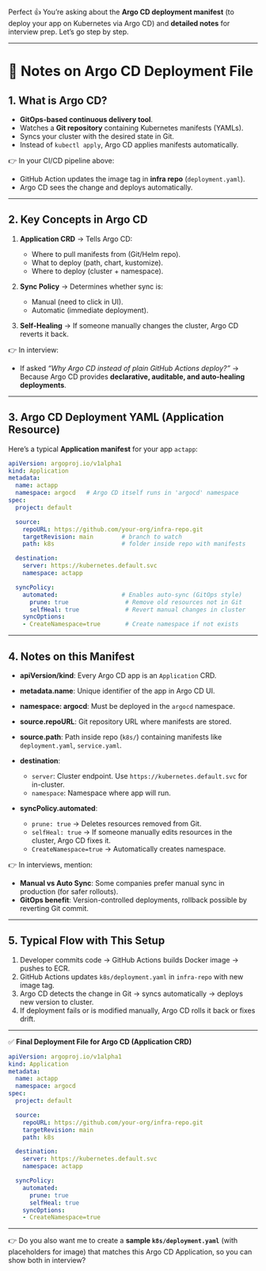 Perfect 👍 You’re asking about the **Argo CD deployment manifest** (to deploy your app on Kubernetes via Argo CD) and **detailed notes** for interview prep. Let’s go step by step.

---

# 📘 Notes on Argo CD Deployment File

## 1. What is Argo CD?

* **GitOps-based continuous delivery tool**.
* Watches a **Git repository** containing Kubernetes manifests (YAMLs).
* Syncs your cluster with the desired state in Git.
* Instead of `kubectl apply`, Argo CD applies manifests automatically.

👉 In your CI/CD pipeline above:

* GitHub Action updates the image tag in **infra repo** (`deployment.yaml`).
* Argo CD sees the change and deploys automatically.

---

## 2. Key Concepts in Argo CD

1. **Application CRD** → Tells Argo CD:

   * Where to pull manifests from (Git/Helm repo).
   * What to deploy (path, chart, kustomize).
   * Where to deploy (cluster + namespace).

2. **Sync Policy** → Determines whether sync is:

   * Manual (need to click in UI).
   * Automatic (immediate deployment).

3. **Self-Healing** → If someone manually changes the cluster, Argo CD reverts it back.

👉 In interview:

* If asked *“Why Argo CD instead of plain GitHub Actions deploy?”* →
  Because Argo CD provides **declarative, auditable, and auto-healing deployments**.

---

## 3. Argo CD Deployment YAML (Application Resource)

Here’s a typical **Application manifest** for your app `actapp`:

```yaml
apiVersion: argoproj.io/v1alpha1
kind: Application
metadata:
  name: actapp
  namespace: argocd   # Argo CD itself runs in 'argocd' namespace
spec:
  project: default

  source:
    repoURL: https://github.com/your-org/infra-repo.git
    targetRevision: main        # branch to watch
    path: k8s                   # folder inside repo with manifests

  destination:
    server: https://kubernetes.default.svc
    namespace: actapp

  syncPolicy:
    automated:                  # Enables auto-sync (GitOps style)
      prune: true                # Remove old resources not in Git
      selfHeal: true             # Revert manual changes in cluster
    syncOptions:
    - CreateNamespace=true       # Create namespace if not exists
```

---

## 4. Notes on this Manifest

* **apiVersion/kind**: Every Argo CD app is an `Application` CRD.
* **metadata.name**: Unique identifier of the app in Argo CD UI.
* **namespace: argocd**: Must be deployed in the `argocd` namespace.
* **source.repoURL**: Git repository URL where manifests are stored.
* **source.path**: Path inside repo (`k8s/`) containing manifests like `deployment.yaml`, `service.yaml`.
* **destination**:

  * `server`: Cluster endpoint. Use `https://kubernetes.default.svc` for in-cluster.
  * `namespace`: Namespace where app will run.
* **syncPolicy.automated**:

  * `prune: true` → Deletes resources removed from Git.
  * `selfHeal: true` → If someone manually edits resources in the cluster, Argo CD fixes it.
  * `CreateNamespace=true` → Automatically creates namespace.

👉 In interviews, mention:

* **Manual vs Auto Sync**: Some companies prefer manual sync in production (for safer rollouts).
* **GitOps benefit**: Version-controlled deployments, rollback possible by reverting Git commit.

---

## 5. Typical Flow with This Setup

1. Developer commits code → GitHub Actions builds Docker image → pushes to ECR.
2. GitHub Actions updates `k8s/deployment.yaml` in `infra-repo` with new image tag.
3. Argo CD detects the change in Git → syncs automatically → deploys new version to cluster.
4. If deployment fails or is modified manually, Argo CD rolls it back or fixes drift.

---

✅ **Final Deployment File for Argo CD (Application CRD)**

```yaml
apiVersion: argoproj.io/v1alpha1
kind: Application
metadata:
  name: actapp
  namespace: argocd
spec:
  project: default

  source:
    repoURL: https://github.com/your-org/infra-repo.git
    targetRevision: main
    path: k8s

  destination:
    server: https://kubernetes.default.svc
    namespace: actapp

  syncPolicy:
    automated:
      prune: true
      selfHeal: true
    syncOptions:
    - CreateNamespace=true
```

---

👉 Do you also want me to create a **sample `k8s/deployment.yaml`** (with placeholders for image) that matches this Argo CD Application, so you can show both in interview?
